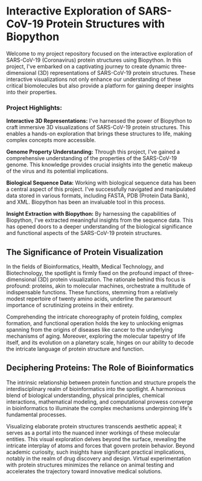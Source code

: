 # Interactive Exploration of SARS-CoV-19 Protein Structures with Biopython

Welcome to my project repository focused on the interactive exploration of SARS-CoV-19 (Coronavirus) protein structures using Biopython. In this project, I've embarked on a captivating journey to create dynamic three-dimensional (3D) representations of SARS-CoV-19 protein structures. These interactive visualizations not only enhance our understanding of these critical biomolecules but also provide a platform for gaining deeper insights into their properties.

### **Project Highlights:**

**Interactive 3D Representations:** I've harnessed the power of Biopython to craft immersive 3D visualizations of SARS-CoV-19 protein structures. This enables a hands-on exploration that brings these structures to life, making complex concepts more accessible.

**Genome Property Understanding:** Through this project, I've gained a comprehensive understanding of the properties of the SARS-CoV-19 genome. This knowledge provides crucial insights into the genetic makeup of the virus and its potential implications.

**Biological Sequence Data:** Working with biological sequence data has been a central aspect of this project. I've successfully navigated and manipulated data stored in various formats, including FASTA, PDB (Protein Data Bank), and XML. Biopython has been an invaluable tool in this process.

**Insight Extraction with Biopython:** By harnessing the capabilities of Biopython, I've extracted meaningful insights from the sequence data. This has opened doors to a deeper understanding of the biological significance and functional aspects of the SARS-CoV-19 protein structures.


## **The Significance of Protein Visualization**
In the fields of Bioinformatics, Health, Medical Technology, and Biotechnology, the spotlight is firmly fixed on the profound impact of three-dimensional (3D) protein visualization. The rationale behind this focus is profound: proteins, akin to molecular machines, orchestrate a multitude of indispensable functions. These functions, stemming from a relatively modest repertoire of twenty amino acids, underline the paramount importance of scrutinizing proteins in their entirety.

Comprehending the intricate choreography of protein folding, complex formation, and functional operation holds the key to unlocking enigmas spanning from the origins of diseases like cancer to the underlying mechanisms of aging. Moreover, exploring the molecular tapestry of life itself, and its evolution on a planetary scale, hinges on our ability to decode the intricate language of protein structure and function.

## **Deciphering Proteins: The Role of Bioinformatics**
The intrinsic relationship between protein function and structure propels the interdisciplinary realm of bioinformatics into the spotlight. A harmonious blend of biological understanding, physical principles, chemical interactions, mathematical modeling, and computational prowess converge in bioinformatics to illuminate the complex mechanisms underpinning life's fundamental processes.

Visualizing elaborate protein structures transcends aesthetic appeal; it serves as a portal into the nuanced inner workings of these molecular entities. This visual exploration delves beyond the surface, revealing the intricate interplay of atoms and forces that govern protein behavior. Beyond academic curiosity, such insights have significant practical implications, notably in the realm of drug discovery and design. Virtual experimentation with protein structures minimizes the reliance on animal testing and accelerates the trajectory toward innovative medical solutions.


